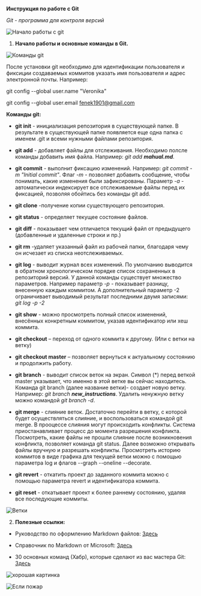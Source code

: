 **Инструкция по работе с Git**

*Git - программа для контроля версий*

![Начало работы с git](introduction.jpg)

1. **Начало работы и основные команды в Git.**


![Команды git](commands.jpg)


После установки git необходимо для идентификации пользователя и фиксиции  создаваемых коммитов указать имя пользователя и адрес электронной почты. Например:

git config --global user.name "Veronika"

git config --global user.email fenek1901@gmail.com

**Команды git:**


- **git init** - инициализация репозитория в существующей папке. В результате в существующей папке появляется еще одна папка с именем .git и всеми нужными  файлами репозитория.

- **git add** - добавляет файлы для отслеживания. Необходимо полсле команды добавить имя файла. Например: *git add __mahual.md__*. 

- **git commit** - выполнит фиксацию изменений.  Например: *git commit -m "Initial commit"*. Флаг *-m* - позволяет добавить сообщение, чтобы понимать, какие изменения были зафиксированы. Параметр *-a* - автоматически индексирует все отслеживаемые файлы перед их фиксацией, позволяя обойтись без команды git add.
- **git clone** -получение копии существующего репозитория.
- **git status** - определяет текущее состояние файлов.
- **git diff** - показывает чем отличается текущий файл от предыдущего (добавленные и удаленные строки и пр.) 
- **git rm** -удаляет указанный файл из рабочей папки, благодаря чему он исчезает из списка неотслеживаемых.
- **git log** - выводит журнал всех изменений. По умолчанию выводится в обратном
хронологическом порядке список сохраненных в репозиторий версий. У данной команды существует множество параметров. Например параметр *-p* - показывает разницу, внесенную каждым коммитом. А дополнительный параметр -2 ограничивает выводимый результат последними двумя записями: *git log -p -2*
- **git show** -  можно просмотреть полный список изменений, внесённых конкретным коммитом, указав идентификатор или хеш коммита.
- **git checkout** – переход от одного коммита к другому. (Или с ветки на ветку)
-  **git checkout master** – позволяет вернуться к актуальному состоянию и продолжить работу.
- **git branch** - выводит список веток на экран. Символ (*) перед веткой master указывает, что именно в этой ветке вы сейчас находитесь. Команда git branch (далее название ветки)- создает новую ветку. Например: *git branch __new_instructions__*. Удалить ненужную ветку можно командой *git branch -d*.
- **git merge** - слияние веток. Достаточно перейти в ветку, с которой будет осуществляться слияние, и воспользоваться командой git merge. В прооцессе слияния могут происходить конфликты. Система приостанавливает процесс до момента разрешения конфликта. Посмотреть, какие файлы
не прошли слияние после возникновения конфликта, позволяет команда git status. Далее возможно открывать файлы вручную и разрешать конфликты. 
Просмотреть историю коммитов в виде графика для текущей ветки можно с помощью параметра log и флагов --graph --oneline --decorate. 
- **git revert** - откатить проект до заданного коммита можно с помощью параметра revert и идентификатора коммита.
- **git reset** - откатывает проект к более раннему состоянию, удаляя все последующие коммиты.

![Ветки](git-branch.jpg)

2. **Полезные ссылки:**

- Руководство по оформлению Markdown файлов: [Здесь](https://gist.github.com/Jekins/2bf2d0638163f1294637)

- Справочник по Markdown от Microsoft: [Здесь](https://docs.microsoft.com/ru-ru/contribute/markdown-reference)

- 30 основных команд (Хабр), которые сделают из вас мастера Git: [Здесь](https://habr.com/ru/company/ruvds/blog/599929/?ysclid=l8737b3pbk655593671)

![хорошая картинка](image_2022-09-20_23-58-41.png)

![Если пожар](пожар.jpg)
